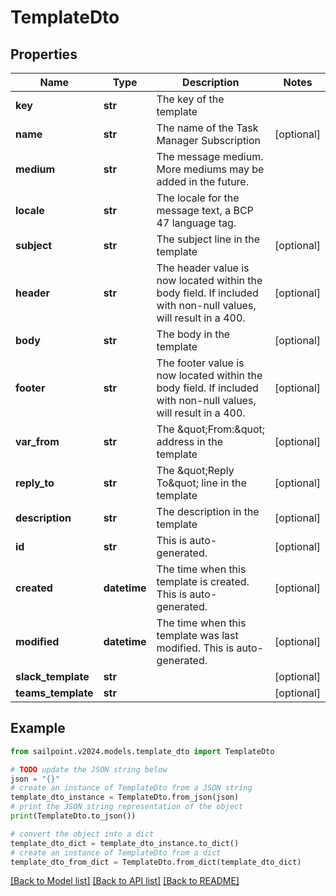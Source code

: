 # TemplateDto


## Properties

Name | Type | Description | Notes
------------ | ------------- | ------------- | -------------
**key** | **str** | The key of the template | 
**name** | **str** | The name of the Task Manager Subscription | [optional] 
**medium** | **str** | The message medium. More mediums may be added in the future. | 
**locale** | **str** | The locale for the message text, a BCP 47 language tag. | 
**subject** | **str** | The subject line in the template | [optional] 
**header** | **str** | The header value is now located within the body field. If included with non-null values, will result in a 400. | [optional] 
**body** | **str** | The body in the template | [optional] 
**footer** | **str** | The footer value is now located within the body field. If included with non-null values, will result in a 400. | [optional] 
**var_from** | **str** | The \&quot;From:\&quot; address in the template | [optional] 
**reply_to** | **str** | The \&quot;Reply To\&quot; line in the template | [optional] 
**description** | **str** | The description in the template | [optional] 
**id** | **str** | This is auto-generated. | [optional] 
**created** | **datetime** | The time when this template is created. This is auto-generated. | [optional] 
**modified** | **datetime** | The time when this template was last modified. This is auto-generated. | [optional] 
**slack_template** | **str** |  | [optional] 
**teams_template** | **str** |  | [optional] 

## Example

```python
from sailpoint.v2024.models.template_dto import TemplateDto

# TODO update the JSON string below
json = "{}"
# create an instance of TemplateDto from a JSON string
template_dto_instance = TemplateDto.from_json(json)
# print the JSON string representation of the object
print(TemplateDto.to_json())

# convert the object into a dict
template_dto_dict = template_dto_instance.to_dict()
# create an instance of TemplateDto from a dict
template_dto_from_dict = TemplateDto.from_dict(template_dto_dict)
```
[[Back to Model list]](../README.md#documentation-for-models) [[Back to API list]](../README.md#documentation-for-api-endpoints) [[Back to README]](../README.md)


